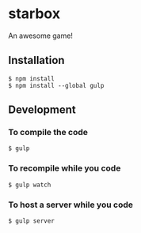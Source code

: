 # starbox #

An awesome game!

## Installation ##

	$ npm install
	$ npm install --global gulp

## Development ##

### To compile the code ###

	$ gulp

### To recompile while you code ###

	$ gulp watch

### To host a server while you code ###

	$ gulp server
